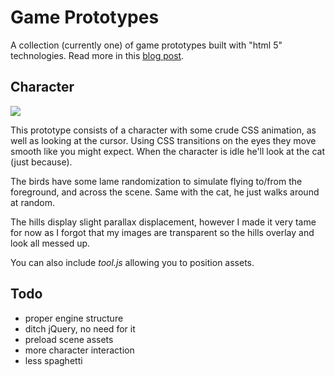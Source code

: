 
# Game Prototypes

 A collection (currently one) of game prototypes built
 with "html 5" technologies. Read more in this [blog post](http://tjholowaychuk.com/post/9524129814/game-prototyping-with-javascript-css3).

## Character

  ![](http://d.pr/JUdJ+) 

  This prototype consists of a character with some crude
  CSS animation, as well as looking at the cursor. Using
  CSS transitions on the eyes they move smooth like you
  might expect. When the character is idle he'll look at the cat (just because).
  
  The birds have some lame randomization to simulate flying to/from
  the foreground, and across the scene. Same with the cat, he just
  walks around at random.
  
  The hills display slight parallax displacement, however I made
  it very tame for now as I forgot that my images are transparent
  so the hills overlay and look all messed up.
  
  You can also include _tool.js_ allowing you to position assets.


## Todo

  - proper engine structure
  - ditch jQuery, no need for it
  - preload scene assets
  - more character interaction
  - less spaghetti